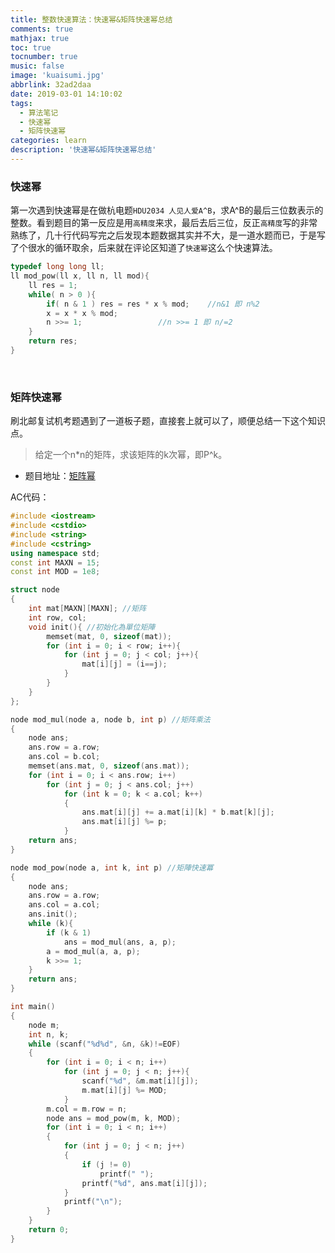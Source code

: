 ```yaml
---
title: 整数快速算法：快速幂&矩阵快速幂总结
comments: true
mathjax: true
toc: true
tocnumber: true
music: false
image: 'kuaisumi.jpg'
abbrlink: 32ad2daa
date: 2019-03-01 14:10:02
tags:
  - 算法笔记
  - 快速幂
  - 矩阵快速幂
categories: learn
description: '快速幂&矩阵快速幂总结'
---
```




### 快速幂

第一次遇到快速幂是在做杭电题`HDU2034 人见人爱A^B`，求A^B的最后三位数表示的整数。看到题目的第一反应是用`高精度`来求，最后去后三位，反正`高精度`写的非常熟练了，几十行代码写完之后发现本题数据其实并不大，是一道水题而已，于是写了个很水的循环取余，后来就在评论区知道了`快速幂`这么个快速算法。

```c++
typedef long long ll;  
ll mod_pow(ll x, ll n, ll mod){  
	ll res = 1;  
	while( n > 0 ){   
		if( n & 1 ) res = res * x % mod;    //n&1 即 n%2  
		x = x * x % mod;  
		n >>= 1;                 //n >>= 1 即 n/=2  
	}  
	return res;  
}  
```

​           

### 矩阵快速幂

刷北邮复试机考题遇到了一道板子题，直接套上就可以了，顺便总结一下这个知识点。

 >给定一个n*n的矩阵，求该矩阵的k次幂，即P^k。

* 题目地址：[矩阵幂](https://www.nowcoder.com/practice/31e539ab08f949a8bece2a7503e9319a?tpId=67&tqId=29638&tPage=1&ru=%2Fkaoyan%2Fretest%2F1005&qru=%2Fta%2Fbupt-kaoyan%2Fquestion-ranking)

AC代码：

```c++
#include <iostream>
#include <cstdio>
#include <string>
#include <cstring>
using namespace std;
const int MAXN = 15;
const int MOD = 1e8;

struct node
{
    int mat[MAXN][MAXN]; //矩阵
    int row, col;
    void init(){ //初始化為單位矩陣
        memset(mat, 0, sizeof(mat));
        for (int i = 0; i < row; i++){
            for (int j = 0; j < col; j++){
                mat[i][j] = (i==j);
            }
        }
    }
};

node mod_mul(node a, node b, int p) //矩阵乘法
{
    node ans;
    ans.row = a.row;
    ans.col = b.col;
    memset(ans.mat, 0, sizeof(ans.mat));
    for (int i = 0; i < ans.row; i++)
        for (int j = 0; j < ans.col; j++)
            for (int k = 0; k < a.col; k++)
            {
                ans.mat[i][j] += a.mat[i][k] * b.mat[k][j];
                ans.mat[i][j] %= p;
            }
    return ans;
}

node mod_pow(node a, int k, int p) //矩陣快速冪
{
    node ans;
    ans.row = a.row;
    ans.col = a.col;
    ans.init();
    while (k){
        if (k & 1) 
            ans = mod_mul(ans, a, p);
        a = mod_mul(a, a, p);
        k >>= 1;
    }
    return ans;
}

int main()
{
    node m;
    int n, k;
    while (scanf("%d%d", &n, &k)!=EOF)
    {
        for (int i = 0; i < n; i++)
            for (int j = 0; j < n; j++){
                scanf("%d", &m.mat[i][j]);
                m.mat[i][j] %= MOD;
            }  
        m.col = m.row = n;
        node ans = mod_pow(m, k, MOD);
        for (int i = 0; i < n; i++)
        {
            for (int j = 0; j < n; j++)
            {
                if (j != 0)
                    printf(" ");
                printf("%d", ans.mat[i][j]);
            }
            printf("\n");
        }
    }
    return 0;
}
```

